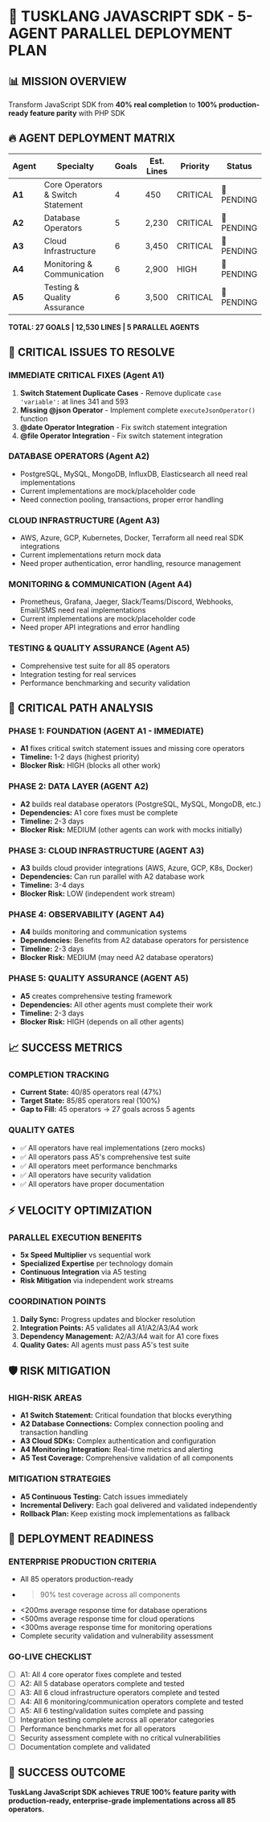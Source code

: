 # 🚀 TUSKLANG JAVASCRIPT SDK - 5-AGENT PARALLEL DEPLOYMENT PLAN

## 📊 MISSION OVERVIEW
Transform JavaScript SDK from **40% real completion** to **100% production-ready feature parity** with PHP SDK

## 🔥 AGENT DEPLOYMENT MATRIX

| Agent | Specialty | Goals | Est. Lines | Priority | Status |
|-------|-----------|-------|------------|----------|--------|
| **A1** | Core Operators & Switch Statement | 4 | 450 | CRITICAL | 🔴 PENDING |
| **A2** | Database Operators | 5 | 2,230 | CRITICAL | 🔴 PENDING |
| **A3** | Cloud Infrastructure | 6 | 3,450 | CRITICAL | 🔴 PENDING |
| **A4** | Monitoring & Communication | 6 | 2,900 | HIGH | 🔴 PENDING |
| **A5** | Testing & Quality Assurance | 6 | 3,500 | CRITICAL | 🔴 PENDING |

**TOTAL: 27 GOALS | 12,530 LINES | 5 PARALLEL AGENTS**

## 🚨 CRITICAL ISSUES TO RESOLVE

### IMMEDIATE CRITICAL FIXES (Agent A1)
1. **Switch Statement Duplicate Cases** - Remove duplicate `case 'variable':` at lines 341 and 593
2. **Missing @json Operator** - Implement complete `executeJsonOperator()` function
3. **@date Operator Integration** - Fix switch statement integration
4. **@file Operator Integration** - Fix switch statement integration

### DATABASE OPERATORS (Agent A2)
- PostgreSQL, MySQL, MongoDB, InfluxDB, Elasticsearch all need real implementations
- Current implementations are mock/placeholder code
- Need connection pooling, transactions, proper error handling

### CLOUD INFRASTRUCTURE (Agent A3)
- AWS, Azure, GCP, Kubernetes, Docker, Terraform all need real SDK integrations
- Current implementations return mock data
- Need proper authentication, error handling, resource management

### MONITORING & COMMUNICATION (Agent A4)
- Prometheus, Grafana, Jaeger, Slack/Teams/Discord, Webhooks, Email/SMS need real implementations
- Current implementations are mock/placeholder code
- Need proper API integrations and error handling

### TESTING & QUALITY ASSURANCE (Agent A5)
- Comprehensive test suite for all 85 operators
- Integration testing for real services
- Performance benchmarking and security validation

## 🎯 CRITICAL PATH ANALYSIS

### PHASE 1: FOUNDATION (AGENT A1 - IMMEDIATE)
- **A1** fixes critical switch statement issues and missing core operators
- **Timeline:** 1-2 days (highest priority)
- **Blocker Risk:** HIGH (blocks all other work)

### PHASE 2: DATA LAYER (AGENT A2)
- **A2** builds real database operators (PostgreSQL, MySQL, MongoDB, etc.)
- **Dependencies:** A1 core fixes must be complete
- **Timeline:** 2-3 days
- **Blocker Risk:** MEDIUM (other agents can work with mocks initially)

### PHASE 3: CLOUD INFRASTRUCTURE (AGENT A3)
- **A3** builds cloud provider integrations (AWS, Azure, GCP, K8s, Docker)
- **Dependencies:** Can run parallel with A2 database work
- **Timeline:** 3-4 days
- **Blocker Risk:** LOW (independent work stream)

### PHASE 4: OBSERVABILITY (AGENT A4)
- **A4** builds monitoring and communication systems
- **Dependencies:** Benefits from A2 database operators for persistence
- **Timeline:** 2-3 days
- **Blocker Risk:** MEDIUM (may need A2 database operators)

### PHASE 5: QUALITY ASSURANCE (AGENT A5)
- **A5** creates comprehensive testing framework
- **Dependencies:** All other agents must complete their work
- **Timeline:** 2-3 days
- **Blocker Risk:** HIGH (depends on all other agents)

## 📈 SUCCESS METRICS

### COMPLETION TRACKING
- **Current State:** 40/85 operators real (47%)
- **Target State:** 85/85 operators real (100%)
- **Gap to Fill:** 45 operators → 27 goals across 5 agents

### QUALITY GATES
- ✅ All operators have real implementations (zero mocks)
- ✅ All operators pass A5's comprehensive test suite
- ✅ All operators meet performance benchmarks
- ✅ All operators have security validation
- ✅ All operators have proper documentation

## ⚡ VELOCITY OPTIMIZATION

### PARALLEL EXECUTION BENEFITS
- **5x Speed Multiplier** vs sequential work
- **Specialized Expertise** per technology domain
- **Continuous Integration** via A5 testing
- **Risk Mitigation** via independent work streams

### COORDINATION POINTS
1. **Daily Sync:** Progress updates and blocker resolution
2. **Integration Points:** A5 validates all A1/A2/A3/A4 work
3. **Dependency Management:** A2/A3/A4 wait for A1 core fixes
4. **Quality Gates:** All agents must pass A5's test suite

## 🛡️ RISK MITIGATION

### HIGH-RISK AREAS
- **A1 Switch Statement:** Critical foundation that blocks everything
- **A2 Database Connections:** Complex connection pooling and transaction handling
- **A3 Cloud SDKs:** Complex authentication and configuration
- **A4 Monitoring Integration:** Real-time metrics and alerting
- **A5 Test Coverage:** Comprehensive validation of all components

### MITIGATION STRATEGIES
- **A5 Continuous Testing:** Catch issues immediately
- **Incremental Delivery:** Each goal delivered and validated independently
- **Rollback Plan:** Keep existing mock implementations as fallback

## 🏁 DEPLOYMENT READINESS

### ENTERPRISE PRODUCTION CRITERIA
- All 85 operators production-ready
- >90% test coverage across all components
- <200ms average response time for database operations
- <500ms average response time for cloud operations
- <300ms average response time for monitoring operations
- Complete security validation and vulnerability assessment

### GO-LIVE CHECKLIST
- [ ] A1: All 4 core operator fixes complete and tested
- [ ] A2: All 5 database operators complete and tested
- [ ] A3: All 6 cloud infrastructure operators complete and tested  
- [ ] A4: All 6 monitoring/communication operators complete and tested
- [ ] A5: All 6 testing/validation suites complete and passing
- [ ] Integration testing complete across all operator categories
- [ ] Performance benchmarks met for all operators
- [ ] Security assessment complete with no critical vulnerabilities
- [ ] Documentation complete and validated

## 🎉 SUCCESS OUTCOME
**TuskLang JavaScript SDK achieves TRUE 100% feature parity with production-ready, enterprise-grade implementations across all 85 operators.** 